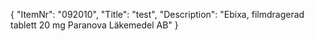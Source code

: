 {
  "ItemNr": "092010",
  "Title": "test",
  "Description": "Ebixa, filmdragerad tablett 20 mg Paranova Läkemedel AB"
}